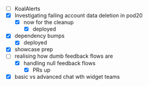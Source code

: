 * [ ] KoalAlerts
* [x] Investigating failing account data deletion in pod20
  * [x] now for the cleanup
    * [x] deployed
* [x] dependency bumps
  * [x] deployed
* [x] showcase prep
* [ ] realising how dumb feedback flows are
  * [x] handling null feedback flows
    * [x] PRs up
* [x] basic vs advanced chat wth widget teams
